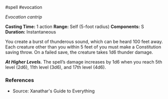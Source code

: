  #spell #evocation 

_Evocation cantrip_

**Casting Time:** 1 action
**Range:** Self (5-foot radius)
**Components:** S
**Duration:** Instantaneous

You create a burst of thunderous sound, which can be heard 100 feet away. Each creature other than you within 5 feet of you must make a Constitution saving throw. On a failed save, the creature takes 1d6 thunder damage.

**_At Higher Levels._** The spell’s damage increases by 1d6 when you reach 5th level (2d6), 11th level (3d6), and 17th level (4d6).


### References

* Source: Xanathar's Guide to Everything
